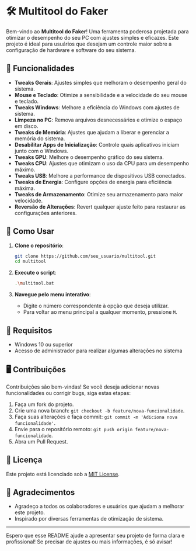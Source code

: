 # 🛠️ Multitool do Faker

Bem-vindo ao **Multitool do Faker**! Uma ferramenta poderosa projetada para otimizar o desempenho do seu PC com ajustes simples e eficazes. Este projeto é ideal para usuários que desejam um controle maior sobre a configuração de hardware e software do seu sistema.

## 🚀 Funcionalidades

- **Tweaks Gerais**: Ajustes simples que melhoram o desempenho geral do sistema.
- **Mouse e Teclado**: Otimize a sensibilidade e a velocidade do seu mouse e teclado.
- **Tweaks Windows**: Melhore a eficiência do Windows com ajustes de sistema.
- **Limpeza no PC**: Remova arquivos desnecessários e otimize o espaço em disco.
- **Tweaks de Memória**: Ajustes que ajudam a liberar e gerenciar a memória do sistema.
- **Desabilitar Apps de Inicialização**: Controle quais aplicativos iniciam junto com o Windows.
- **Tweaks GPU**: Melhore o desempenho gráfico do seu sistema.
- **Tweaks CPU**: Ajustes que otimizam o uso da CPU para um desempenho máximo.
- **Tweaks USB**: Melhore a performance de dispositivos USB conectados.
- **Tweaks de Energia**: Configure opções de energia para eficiência máxima.
- **Tweaks de Armazenamento**: Otimize seu armazenamento para maior velocidade.
- **Reversão de Alterações**: Revert qualquer ajuste feito para restaurar as configurações anteriores.

## 📜 Como Usar

1. **Clone o repositório**:

    ```bash
    git clone https://github.com/seu_usuario/multitool.git
    cd multitool
    ```

2. **Execute o script**:

    ```bash
    .\multitool.bat
    ```

3. **Navegue pelo menu interativo**: 
    - Digite o número correspondente à opção que deseja utilizar.
    - Para voltar ao menu principal a qualquer momento, pressione `M`.

## 🔧 Requisitos

- Windows 10 ou superior
- Acesso de administrador para realizar algumas alterações no sistema

## 🖥️ Contribuições

Contribuições são bem-vindas! Se você deseja adicionar novas funcionalidades ou corrigir bugs, siga estas etapas:

1. Faça um fork do projeto.
2. Crie uma nova branch: `git checkout -b feature/nova-funcionalidade`.
3. Faça suas alterações e faça commit: `git commit -m 'Adiciona nova funcionalidade'`.
4. Envie para o repositório remoto: `git push origin feature/nova-funcionalidade`.
5. Abra um Pull Request.

## 📄 Licença

Este projeto está licenciado sob a [MIT License](LICENSE).

## 🤝 Agradecimentos

- Agradeço a todos os colaboradores e usuários que ajudam a melhorar este projeto.
- Inspirado por diversas ferramentas de otimização de sistema.

---

Espero que esse README ajude a apresentar seu projeto de forma clara e profissional! Se precisar de ajustes ou mais informações, é só avisar!
